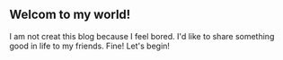## Welcom to my world!

I am not creat this blog because I feel bored.
I'd like to share something good in life to my friends.
Fine! Let's begin!
